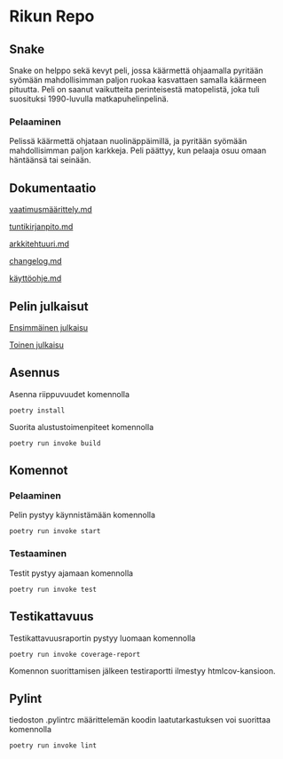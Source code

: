 

# Rikun Repo

## Snake

Snake on helppo sekä kevyt peli, jossa käärmettä ohjaamalla pyritään syömään mahdollisimman paljon ruokaa kasvattaen samalla käärmeen pituutta. Peli on saanut vaikutteita perinteisestä matopelistä, joka tuli suosituksi 1990-luvulla matkapuhelinpelinä.

### Pelaaminen
Pelissä käärmettä ohjataan nuolinäppäimillä, ja pyritään syömään mahdollisimman paljon karkkeja. Peli päättyy, kun pelaaja osuu omaan häntäänsä tai seinään.

## Dokumentaatio

[vaatimusmäärittely.md](https://github.com/SuperTLP/ot-harjoitustyo/blob/master/laskarit/viikko1/vaatimusmäärittely.md)

[tuntikirjanpito.md](https://github.com/SuperTLP/ot-harjoitustyo/blob/master/dokumentaatio/tuntikirjanpito.md)

[arkkitehtuuri.md](https://github.com/SuperTLP/ot-harjoitustyo/blob/master/dokumentaatio/arkkitehtuuri.md)

[changelog.md](https://github.com/SuperTLP/ot-harjoitustyo/blob/master/dokumentaatio/changelog.md)

[käyttöohje.md](https://github.com/SuperTLP/ot-harjoitustyo/blob/master/dokumentaatio/käyttöohje.md)

## Pelin julkaisut
[Ensimmäinen julkaisu](https://github.com/SuperTLP/ot-harjoitustyo/releases/tag/viikko5)

[Toinen julkaisu](https://github.com/SuperTLP/ot-harjoitustyo/releases/tag/viikko6)

## Asennus

Asenna riippuvuudet komennolla
~~~
poetry install
~~~
Suorita alustustoimenpiteet komennolla
~~~
poetry run invoke build
~~~

## Komennot

### Pelaaminen
Pelin pystyy käynnistämään komennolla
~~~
poetry run invoke start
~~~

### Testaaminen
Testit pystyy ajamaan komennolla
~~~
poetry run invoke test
~~~

## Testikattavuus
Testikattavuusraportin pystyy luomaan komennolla
~~~
poetry run invoke coverage-report
~~~
Komennon suorittamisen jälkeen testiraportti ilmestyy htmlcov-kansioon.

## Pylint

tiedoston .pylintrc määrittelemän koodin laatutarkastuksen voi suorittaa komennolla
~~~
poetry run invoke lint
~~~


